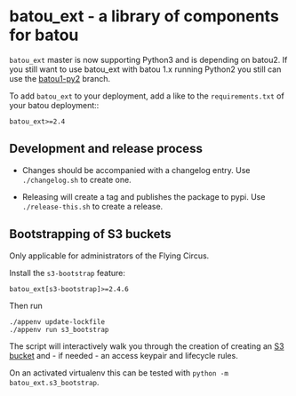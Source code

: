 # batou_ext - a library of components for batou

`batou_ext` master is now supporting Python3 and is depending on batou2. If you still want to use batou_ext with batou 1.x running Python2 you still can use the [batou1-py2](https://github.com/flyingcircusio/batou_ext/tree/batou1-py2) branch.

To add `batou_ext` to your deployment, add a like to the `requirements.txt` of your batou deployment::

```
batou_ext>=2.4
```

## Development and release process

* Changes should be accompanied with a changelog entry. Use `./changelog.sh` to create one.

* Releasing will create a tag and publishes the package to pypi. Use `./release-this.sh` to create a release.

## Bootstrapping of S3 buckets

Only applicable for administrators of the Flying Circus.

Install the `s3-bootstrap` feature:

```
batou_ext[s3-bootstrap]>=2.4.6
```

Then run

```
./appenv update-lockfile
./appenv run s3_bootstrap
```

The script will interactively walk you through the creation of
creating an [S3 bucket](https://wiki.flyingcircus.io/S3) and - if needed -
an access keypair and lifecycle rules.

On an activated virtualenv this can be tested with `python -m batou_ext.s3_bootstrap`.
